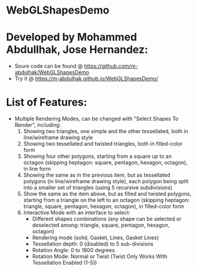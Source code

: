 ﻿# WebGLShapesDemo

# Developed by Mohammed Abdullhak, Jose Hernandez:

- Soure code can be found @ https://github.com/m-abdulhak/WebGLShapesDemo 
- Try it @ https://m-abdulhak.github.io/WebGLShapesDemo/

# List of Features:
- Multiple Rendering Modes, can be changed with "Select Shapes To Render", including:
	1. Showing two triangles, one simple and the other tessellated, both in line/wireframe drawing style 
	2. Showing two tessellated and twisted triangles, both in filled-color form 
	3. Showing four other polygons, starting from a square up to an octagon (skipping heptagon: square, pentagon, hexagon, octagon), in line form 
	4. Showing the same as in the previous item, but as tessellated polygons (in line/wireframe drawing style), each polygon being split into a smaller set of triangles (using 5 recursive subdivisions) 
	5. Show the same as the item above, but as filled and twisted polygons, starting from a triangle on the left to an octagon (skipping heptagon: triangle, square, pentagon, hexagon, octagon), in filled-color form
	6. Interactive Mode with an interface to select:
		- Different shapes combinations (any shape can be selected or deselected among: triangle, square, pentagon, hexagon, octagon)
		- Rendering mode (solid, Gasket, Lines, Gasket Lines)
		- Tessellation depth: 0 (disabled) to 5 sub-divisions
		- Rotation Angle: 0 to 1800 degrees
		- Rotation Mode: Normal or Twist (Twist Only Works With Tessellation Enabled (1-5))
